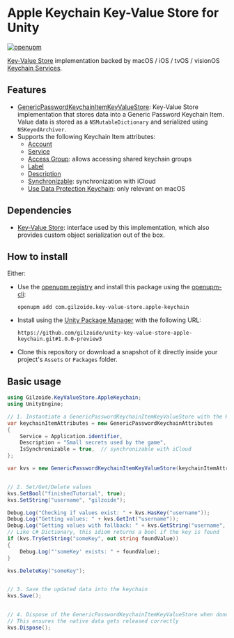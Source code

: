 # Apple Keychain Key-Value Store for Unity
[![openupm](https://img.shields.io/npm/v/com.gilzoide.key-value-store.apple-keychain?label=openupm&registry_uri=https://package.openupm.com)](https://openupm.com/packages/com.gilzoide.key-value-store.apple-keychain/)

[Key-Value Store](https://github.com/gilzoide/unity-key-value-store) implementation backed by macOS / iOS / tvOS / visionOS [Keychain Services](https://developer.apple.com/documentation/security/keychain_services).


## Features
- [GenericPasswordKeychainItemKeyValueStore](Runtime/GenericPasswordKeychainItemKeyValueStore.cs): Key-Value Store implementation that stores data into a Generic Password Keychain Item.
  Value data is stored as a `NSMutableDictionary` and serialized using `NSKeyedArchiver`.
- Supports the following Keychain Item attributes:
  + [Account](https://developer.apple.com/documentation/security/ksecattraccount)
  + [Service](https://developer.apple.com/documentation/security/ksecattrservice)
  + [Access Group](https://developer.apple.com/documentation/security/ksecattraccessgroup): allows accessing shared keychain groups
  + [Label](https://developer.apple.com/documentation/security/ksecattrlabel)
  + [Description](https://developer.apple.com/documentation/security/ksecattrdescription)
  + [Synchronizable](https://developer.apple.com/documentation/security/ksecattrsynchronizable): synchronization with iCloud
  + [Use Data Protection Keychain](https://developer.apple.com/documentation/security/ksecusedataprotectionkeychain): only relevant on macOS


## Dependencies
- [Key-Value Store](https://github.com/gilzoide/unity-key-value-store): interface used by this implementation, which also provides custom object serialization out of the box.


## How to install
Either:
- Use the [openupm registry](https://openupm.com/) and install this package using the [openupm-cli](https://github.com/openupm/openupm-cli):
  ```
  openupm add com.gilzoide.key-value-store.apple-keychain
  ```
- Install using the [Unity Package Manager](https://docs.unity3d.com/Manual/upm-ui-giturl.html) with the following URL:
  ```
  https://github.com/gilzoide/unity-key-value-store-apple-keychain.git#1.0.0-preview3
  ```
- Clone this repository or download a snapshot of it directly inside your project's `Assets` or `Packages` folder.


## Basic usage
```cs
using Gilzoide.KeyValueStore.AppleKeychain;
using UnityEngine;

// 1. Instantiate a GenericPasswordKeychainItemKeyValueStore with the Keychain Item attributes
var keychainItemAttributes = new GenericPasswordKeychainAttributes
{
    Service = Application.identifier,
    Description = "Small secrets used by the game",
    IsSynchronizable = true,  // synchronizable with iCloud
};

var kvs = new GenericPasswordKeychainItemKeyValueStore(keychainItemAttributes);


// 2. Set/Get/Delete values
kvs.SetBool("finishedTutorial", true);
kvs.SetString("username", "gilzoide");

Debug.Log("Checking if values exist: " + kvs.HasKey("username"));
Debug.Log("Getting values: " + kvs.GetInt("username"));
Debug.Log("Getting values with fallback: " + kvs.GetString("username", "default username"));
// Like C# Dictionary, this idiom returns a bool if the key is found
if (kvs.TryGetString("someKey", out string foundValue))
{
    Debug.Log("'someKey' exists: " + foundValue);
}

kvs.DeleteKey("someKey");


// 3. Save the updated data into the keychain
kvs.Save();


// 4. Dispose of the GenericPasswordKeychainItemKeyValueStore when done
// This ensures the native data gets released correctly
kvs.Dispose();
```
